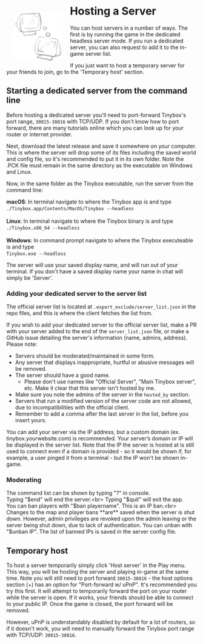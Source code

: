 # Hosting a Server<img src=../.export_exclude/docs-hosting-icon.png align="left" width="128px" style="padding: 20px">

You can host servers in a number of ways. The first is by running the game in the dedicated headless server mode. If you run a dedicated server, you can also request to add it to the in-game server list.

If you just want to host a temporary server for your friends to join, go to the 'Temporary host' section.

## Starting a dedicated server from the command line

Before hosting a dedicated server you'll need to port-forward Tinybox's port range, `30815-30816` with TCP/UDP. If you don't know how to port forward, there are many tutorials online which you can look up for your router or internet provider.

Next, download the latest release and save it somewhere on your computer. This is where the server will drop some of its files including the saved world and config file, so it's recommended to put it in its own folder. Note the .PCK file must remain in the same directory as the executable on Windows and Linux.

Now, in the same folder as the Tinybox executable, run the server from the command line:

**macOS**: In terminal navigate to where the Tinybox app is and type <br>`./Tinybox.app/Contents/MacOS/Tinybox --headless`<br><br>
**Linux**: In terminal navigate to where the Tinybox binary is and type <br>`./Tinybox.x86_64 --headless`<br><br>
**Windows**: In command prompt navigate to where the Tinybox executeable is and type <br>`Tinybox.exe --headless`

The server will use your saved display name, and will run out of your terminal. If you don't have a saved display name your name in chat will simply be 'Server'.

### Adding your dedicated server to the server list

The official server list is located at `.export_exclude/server_list.json` in the repo files, and this is where the client fetches the list from.

If you wish to add your dedicated server to the official server list, make a PR with your server added to the end of the `server_list.json` file, or make a GitHub issue detailing the server's information (name, admins, address). Please note:

- Servers should be moderated/maintained in some form.
- Any server that displays inappropriate, hurtful or abusive messages will be removed.
- The server should have a good name.
    - Please don't use names like "Official Server", "Main Tinybox server", etc. Make it clear that this server isn't hosted by me.
- Make sure you note the admins of the server in the `hosted_by` section.
- Servers that run a modified version of the server code are not allowed, due to incompatibilities with the official client.
- Remember to add a comma after the last server in the list, before you insert yours.

You can add your server via the IP address, but a custom domain (ex. tinybox.yourwebsite.com) is recommended. Your server’s domain or IP will be displayed in the server list. Note that the IP the server is hosted at is still used to connect even if a domain is provided - so it would be shown if, for example, a user pinged it from a terminal - but the IP won't be shown in-game.

### Moderating

The command list can be shown by typing "?" in console.<br>
Typing "$end" will end the server.<br>
Typing "$quit" will exit the app.<br>
You can ban players with "$ban playername". This is an IP ban.<br>
Changes to the map and player bans **are** saved when the server is shut down. However, admin privileges are revoked upon the admin leaving or the server being shut down, due to lack of authentication.
You can unban with "$unban IP". The list of banned IPs is saved in the server config file.

## Temporary host

To host a server temporarily simply click 'Host server' in the Play menu. This way, you will be hosting the server and playing in-game at the same time. Note you will still need to port forward `30815-30816` - the host options section (+) has an option for "Port-forward w/ uPnP". It's recommended you try this first. It will attempt to temporarily forward the port on your router while the server is open. If it works, your friends should be able to connect to your public IP. Once the game is closed, the port forward will be removed.

However, uPnP is understandably disabled by default for a lot of routers, so if it doesn't work, you will need to manually forward the Tinybox port range with TCP/UDP: `30815-30816`.
